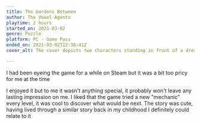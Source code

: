 ```yaml
---
title: The Gardens Between
author: The Voxel Agents
playtime: 2 hours
started_on: 2021-03-02
genre: Puzzle
platform: PC - Game Pass
ended_on: 2021-03-02T22:36:41Z
cover_alt: The cover depicts two characters standing in front of a dreamy environnement

---
```

I had been eyeing the game for a while on Steam but it was a bit too pricy for me at the time

I enjoyed it but to me it wasn't anything special, it probably won't leave any lasting impression on me. I liked that the game tried a new "mechanic" every level, it was cool to discover what would be next. The story was cute, having lived through a similar story back in my childhood I definitely could relate to it